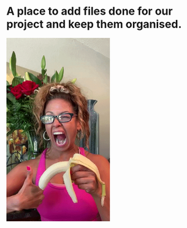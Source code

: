 # A place to add files done for our project and keep them organised.

![Let's go squad!](https://github.com/jaysteele13/COM336---Web-Dev-Project/blob/main/misc/thumbs%20up.gif)

